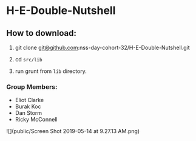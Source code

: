 # H-E-Double-Nutshell

## How to download:

1. git clone git@github.com:nss-day-cohort-32/H-E-Double-Nutshell.git

2. cd ```src/lib```

3. run grunt from ```lib``` directory.

### Group Members:

- Eliot Clarke
- Burak Koc
- Dan Storm
- Ricky McConnell

![](public/Screen Shot 2019-05-14 at 9.27.13 AM.png)

